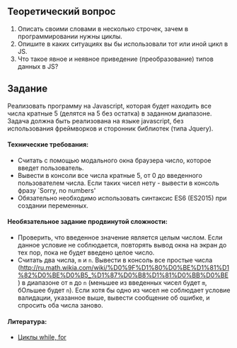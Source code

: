 ## Теоретический вопрос

1. Описать своими словами в несколько строчек, зачем в программировании нужны циклы.
2. Опишите в каких ситуациях вы бы использовали тот или иной цикл в JS.
3. Что такое явное и неявное приведение (преобразование) типов данных в JS?

## Задание

Реализовать программу на Javascript, которая будет находить все числа кратные 5 (делятся на 5 без остатка) в заданном диапазоне. Задача должна быть реализована на языке javascript, без использования фреймворков и сторонник библиотек (типа Jquery).

#### Технические требования:

- Считать с помощью модального окна браузера число, которое введет пользователь.
- Вывести в консоли все числа кратные 5, от 0 до введенного пользователем числа. Если таких чисел нету - вывести в консоль фразу `Sorry, no numbers'
- Обязательно необходимо использовать синтаксис ES6 (ES2015) при создании переменных.

#### Необязательное задание продвинутой сложности:

- Проверить, что введенное значение является целым числом. Если данное условие не соблюдается, повторять вывод окна на экран до тех пор, пока не будет введено целое число.
- Считать два числа, `m` и `n`. Вывести в консоль все простые числа (http://ru.math.wikia.com/wiki/%D0%9F%D1%80%D0%BE%D1%81%D1%82%D0%BE%D0%B5_%D1%87%D0%B8%D1%81%D0%BB%D0%BE) в диапазоне от `m` до `n` (меньшее из введенных чисел будет `m`, бОльшее будет `n`). Если хотя бы одно из чисел не соблюдает условие валидации, указанное выше, вывести сообщение об ошибке, и спросить оба числа заново.

#### Литература:

- [Циклы while, for](https://learn.javascript.ru/while-for)
